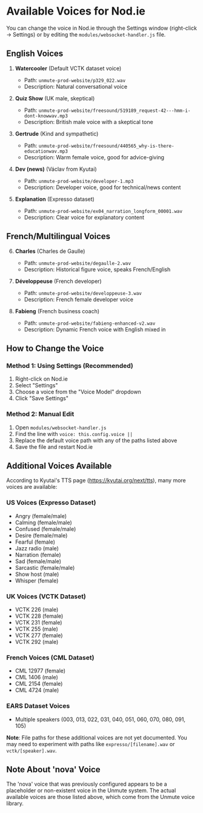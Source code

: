 # Available Voices for Nod.ie

You can change the voice in Nod.ie through the Settings window (right-click → Settings) or by editing the `modules/websocket-handler.js` file.

## English Voices

1. **Watercooler** (Default VCTK dataset voice)
   - Path: `unmute-prod-website/p329_022.wav`
   - Description: Natural conversational voice
   
2. **Quiz Show** (UK male, skeptical)
   - Path: `unmute-prod-website/freesound/519189_request-42---hmm-i-dont-knowwav.mp3`
   - Description: British male voice with a skeptical tone
   
3. **Gertrude** (Kind and sympathetic)
   - Path: `unmute-prod-website/freesound/440565_why-is-there-educationwav.mp3`
   - Description: Warm female voice, good for advice-giving
   
4. **Dev (news)** (Václav from Kyutai)
   - Path: `unmute-prod-website/developer-1.mp3`
   - Description: Developer voice, good for technical/news content
   
5. **Explanation** (Expresso dataset)
   - Path: `unmute-prod-website/ex04_narration_longform_00001.wav`
   - Description: Clear voice for explanatory content

## French/Multilingual Voices

6. **Charles** (Charles de Gaulle)
   - Path: `unmute-prod-website/degaulle-2.wav`
   - Description: Historical figure voice, speaks French/English
   
7. **Développeuse** (French developer)
   - Path: `unmute-prod-website/developpeuse-3.wav`
   - Description: French female developer voice
   
8. **Fabieng** (French business coach)
   - Path: `unmute-prod-website/fabieng-enhanced-v2.wav`
   - Description: Dynamic French voice with English mixed in

## How to Change the Voice

### Method 1: Using Settings (Recommended)
1. Right-click on Nod.ie
2. Select "Settings"
3. Choose a voice from the "Voice Model" dropdown
4. Click "Save Settings"

### Method 2: Manual Edit
1. Open `modules/websocket-handler.js`
2. Find the line with `voice: this.config.voice ||`
3. Replace the default voice path with any of the paths listed above
4. Save the file and restart Nod.ie

## Additional Voices Available

According to Kyutai's TTS page (https://kyutai.org/next/tts), many more voices are available:

### US Voices (Expresso Dataset)
- Angry (female/male)
- Calming (female/male)
- Confused (female/male)
- Desire (female/male)
- Fearful (female)
- Jazz radio (male)
- Narration (female)
- Sad (female/male)
- Sarcastic (female/male)
- Show host (male)
- Whisper (female)

### UK Voices (VCTK Dataset)
- VCTK 226 (male)
- VCTK 228 (female)
- VCTK 231 (female)
- VCTK 255 (male)
- VCTK 277 (female)
- VCTK 292 (male)

### French Voices (CML Dataset)
- CML 12977 (female)
- CML 1406 (male)
- CML 2154 (female)
- CML 4724 (male)

### EARS Dataset Voices
- Multiple speakers (003, 013, 022, 031, 040, 051, 060, 070, 080, 091, 105)

**Note**: File paths for these additional voices are not yet documented. You may need to experiment with paths like `expresso/[filename].wav` or `vctk/[speaker].wav`.

## Note About 'nova' Voice

The 'nova' voice that was previously configured appears to be a placeholder or non-existent voice in the Unmute system. The actual available voices are those listed above, which come from the Unmute voice library.